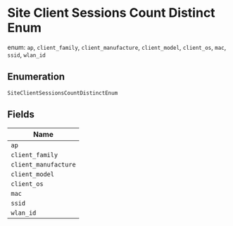 
# Site Client Sessions Count Distinct Enum

enum: `ap`, `client_family`, `client_manufacture`, `client_model`, `client_os`, `mac`, `ssid`, `wlan_id`

## Enumeration

`SiteClientSessionsCountDistinctEnum`

## Fields

| Name |
|  --- |
| `ap` |
| `client_family` |
| `client_manufacture` |
| `client_model` |
| `client_os` |
| `mac` |
| `ssid` |
| `wlan_id` |

